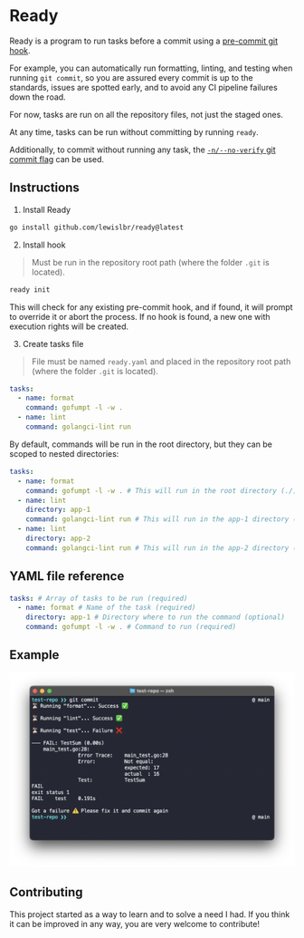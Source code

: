 # Ready

Ready is a program to run tasks before a commit using a [pre-commit git hook](https://git-scm.com/book/en/v2/Customizing-Git-Git-Hooks).

For example, you can automatically run formatting, linting, and testing when running `git commit`, so you are assured every commit is up to the standards, issues are spotted early, and to avoid any CI pipeline failures down the road.

For now, tasks are run on all the repository files, not just the staged ones.

At any time, tasks can be run without committing by running `ready`.

Additionally, to commit without running any task, the [`-n/--no-verify` git commit flag](https://git-scm.com/docs/git-commit#Documentation/git-commit.txt--n) can be used.

## Instructions

1. Install Ready

```sh
go install github.com/lewislbr/ready@latest
```

2. Install hook

> Must be run in the repository root path (where the folder `.git` is located).

```sh
ready init
```

This will check for any existing pre-commit hook, and if found, it will prompt to override it or abort the process. If no hook is found, a new one with execution rights will be created.

3. Create tasks file

> File must be named `ready.yaml` and placed in the repository root path (where the folder `.git` is located).

```yaml
tasks:
  - name: format
    command: gofumpt -l -w .
  - name: lint
    command: golangci-lint run
```

By default, commands will be run in the root directory, but they can be scoped to nested directories:

```yaml
tasks:
  - name: format
    command: gofumpt -l -w . # This will run in the root directory (./)
  - name: lint
    directory: app-1
    command: golangci-lint run # This will run in the app-1 directory (./app-1)
  - name: lint
    directory: app-2
    command: golangci-lint run # This will run in the app-2 directory (./app-2)
```

## YAML file reference

```yaml
tasks: # Array of tasks to be run (required)
  - name: format # Name of the task (required)
    directory: app-1 # Directory where to run the command (optional)
    command: gofumpt -l -w . # Command to run (required)
```

## Example

![example](example.png)

## Contributing

This project started as a way to learn and to solve a need I had. If you think it can be improved in any way, you are very welcome to contribute!
